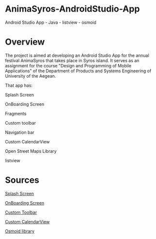 # AnimaSyros-AndroidStudio-App
 Android Studio App - Java - listview - osmoid

# Overview

<p>The project is aimed at developing an Android Studio App for the annual festival AnimaSyros that takes place in Syros island. It serves as an assignment for the course "Design and Programming of Mobile Applications" of the Department of Products and Systems Engineering of University of the Aegean.</p>

<p>That app has:</p>
<p>Splash Screen</p>
<p>OnBoarding Screen</p>
<p>Fragments</p>
<p>Custom toolbar</p>
<p>Navigation bar</p>
<p>Custom CalendarView</p>
<p>Open Street Maps Library</p>
<p>listview</p>

 # Sources
 <p><a href="https://www.youtube.com/watch?v=RYWMkin2YgQ">Splash Screen</a></p>
 <p><a href="https://www.youtube.com/watch?v=nfsqxkrTQFY&t=11s">OnBoarding Screen</a></p>
 <p><a href="https://www.youtube.com/watch?v=IcqKOeK8ZcU">Custom Toolbar</a></p>
 <p><a href="https://www.digitalocean.com/community/tutorials/android-calendar-view">Custom CalendarView</a></p>
 <p><a href="https://github.com/osmdroid/osmdroid/wiki/How-to-use-the-osmdroid-library-(Java)">Osmoid library</a></p>


